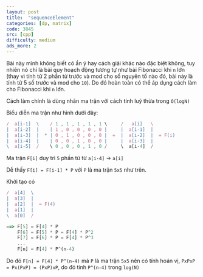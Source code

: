 ```yaml
---
layout: post
title:  "sequenceElement"
categories: [dp, matrix]
code: 3845
src: [cpp]
difficulty: medium
ads_more: 2
---
```


Bài này mình không biết có ẩn ý hay cách giải khác nào đặc biệt không, tuy nhiên nó chỉ là bài quy hoạch động tương tự như bài Fibonacci khi `n` lớn (thay vì tính từ 2 phần tử trước và mod cho số nguyên tố nào đó, bài này là tính từ 5 số trước và mod cho `10`). Do đó hoàn toàn có thể áp dụng cách làm cho Fibonacci khi `n` lớn.

Cách làm chính là dùng nhân ma trận với cách tính luỹ thừa trong `O(logN)`

Biểu diễn ma trận như hình dưới đây:

```js
/  a[i-1]  \    / 1 , 1 , 1 , 1 , 1 \     /   a[i]   \
|  a[i-2]  |    | 1 , 0 , 0 , 0 , 0 |     |  a[i-1]  |
|  a[i-3]  |  * | 0 , 1 , 0 , 0 , 0 |  =  |  a[i-2]  |  = F(i)
|  a[i-4]  |    | 0 , 0 , 1 , 0 , 0 |     |  a[i-3]  |
\  a[i-5]  /    \ 0 , 0 , 0 , 1 , 0 /     \  a[i-4]  /
```

Ma trận `F[i]` duy trì `5` phần tử từ `a[i-4]` -> `a[i]`

Dễ thấy `F[i] = F[i-1] * P` với `P` là ma trận `5x5` như trên.

Khởi tạo có

```js
/  a[4]  \  
|  a[3]  |  
|  a[2]  |  = F(4)
|  a[1]  |  
\  a[0]  /  

==> F[5] = F[4] * P
    F[6] = F[5] * P = F[4] * P^2
	F[7] = F[6] * P = F[4] * P^3
	...
	F[n] = F[4] * P^(n-4)
```

Do đó `F[n] = F[4] * P^(n-4)` mà `P` là ma trận `5x5` nên có tính hoán vị, `PxPxP = Px(PxP) = (PxP)xP`, do đó tính `P^(n-4)` trong `log(N)`


